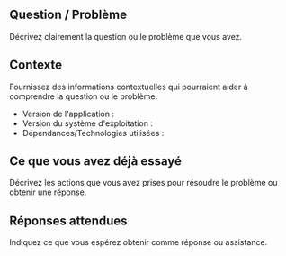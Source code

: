 ## Question / Problème

Décrivez clairement la question ou le problème que vous avez.

## Contexte

Fournissez des informations contextuelles qui pourraient aider à comprendre la question ou le problème.

- Version de l'application :
- Version du système d'exploitation :
- Dépendances/Technologies utilisées :

## Ce que vous avez déjà essayé

Décrivez les actions que vous avez prises pour résoudre le problème ou obtenir une réponse.

## Réponses attendues

Indiquez ce que vous espérez obtenir comme réponse ou assistance.

